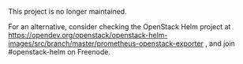 This project is no longer maintained.

For an alternative, consider checking the OpenStack Helm project at
https://opendev.org/openstack/openstack-helm-images/src/branch/master/prometheus-openstack-exporter
, and join #openstack-helm on Freenode.
